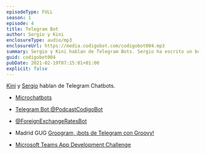 ```yaml
---
episodeType: FULL
season: 1
episode: 4
title: Telegram Bot
author: Sergio y Kini
enclosureType: audio/mp3
enclosureUrl: https://media.codigobot.com/codigobot004.mp3
summary: Sergio y Kini hablan de Telegram Bots. Sergio ha escrito un bot de telegram para el Podcast y hablan de como funciona. 
guid: codigobot004
pubDate: 2021-02-19T07:15:01+01:00
explicit: false
---
```


[Kini](https://kinisoftware.com) y  [Sergio](https://sergiodelamo.com) hablan de Telegram Chatbots.

- [Microchatbots](https://microchatbots.com)

- [Telegram Bot @PodcastCodigoBot](https://t.me/podcastcodigobot)

- [@ForeignExchangeRatesBot](https://exchangeratesbot.com)

- Madrid GUG [Groogram, ¡bots de Telegram con Groovy!](https://www.madridgug.com/2019/06/groogram-bots-de-telegram-con-groovy.html)

- [Microsoft Teams App Development Challenge](https://microsoftteams.devpost.com/)
